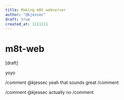 ```yaml
---
title: Making m8t webserver
author: "@kjessec"
draft: true
created_at: 1111111
---
```


# m8t-web

[draft]

yoyo

/comment @kjessec
yeah that sounds great
/comment

/comment @kjessec
actually no
/comment

